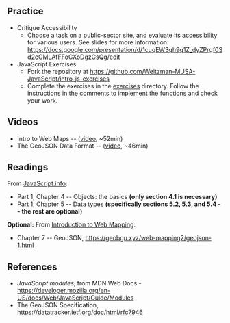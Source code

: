 ## Practice

* Critique Accessibility
  * Choose a task on a public-sector site, and evaluate its accessibility for various users. See slides for more information: https://docs.google.com/presentation/d/1cuqEW3qh9q1Z_dyZPrgf0Sd2cGMLAfFFoCXoDgzCsQg/edit
* JavaScript Exercises
  * Fork the repository at https://github.com/Weitzman-MUSA-JavaScript/intro-js-exercises
  * Complete the exercises in the [exercises](https://github.com/Weitzman-MUSA-JavaScript/intro-js-exercises/tree/main/exercises) directory. Follow the instructions in the comments to implement the functions and check your work.


## Videos

* Intro to Web Maps -- ([video](https://share.descript.com/view/c5q4jtZliwP), ~52min)
* The GeoJSON Data Format -- ([video](https://share.descript.com/view/8DXBwN2Lg67), ~46min)

## Readings

From [JavaScript.info](https://javascript.info/):
* Part 1, Chapter 4 -- Objects: the basics **(only section 4.1 is necessary)**
* Part 1, Chapter 5 -- Data types **(specifically sections 5.2, 5.3, and 5.4 -- the rest are optional)**

**Optional:** From [Introduction to Web Mapping](https://geobgu.xyz/web-mapping2/):
* Chapter 7 -- GeoJSON, https://geobgu.xyz/web-mapping2/geojson-1.html

## References

* _JavaScript modules_, from MDN Web Docs - https://developer.mozilla.org/en-US/docs/Web/JavaScript/Guide/Modules
* The GeoJSON Specification, https://datatracker.ietf.org/doc/html/rfc7946

